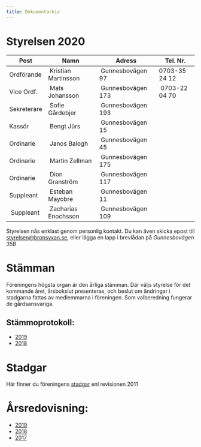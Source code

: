 ```yaml
---
title: Dokumentarkiv
---
```


Styrelsen 2020
================

| Post        | Namn                | Adress            | Tel. Nr.      | 
|-------------|---------------------|-------------------|---------------|
| Ordförande  | Kristian Martinsson | Gunnesbovägen 97  | 0703-35 24 12 |
| Vice Ordf.  | Mats Johansson      | Gunnesbovägen 173 | 0703-22 04 70 |
| Sekreterare | Sofie Gårdebjer     | Gunnesbovägen 193 |               |
| Kassör      | Bengt Jürs          | Gunnesbovägen 15  |               |
| Ordinarie   | Janos Balogh        | Gunnesbovägen 45  |               |
| Ordinarie   | Martin Zellman      | Gunnesbovägen 175 |               |
| Ordinarie   | Dion Granström      | Gunnesbovägen 117 |               |
| Suppleant   | Esteban Mayobre     | Gunnesbovägen 11  |			    |
| Suppleant   | Zacharias Enochsson | Gunnesbovägen 109 | 			    |

Styrelsen nås enklast genom personlig kontakt. Du kan även skicka epost till styrelsen@bronsyxan.se, eller lägga en lapp i brevlådan på *Gunnesbovägen 35B*



Stämman 
===================

Föreningens högsta organ är den årliga stämman. Där väljs styrelse för det kommande året, årsbokslut presenteras, och beslut om ändringar i stadgarna fattas av medlemmarna i föreningen. Som valberedning fungerar de gårdsansvariga.

Stämmoprotokoll:
----------------

- [2019](./stammoprotokoll2019.pdf)
- [2018](./stammoprotokoll2018.pdf)

Stadgar
==========

Här finner du föreningens [stadgar](./Stadgar2011.pdf) enl revisionen 2011


Årsredovisning:
===============
- [2019](./arsredovisning2019.pdf)
- [2018](./arsredovisning2018.pdf)
- [2017](./arsredovisning2017.pdf)



